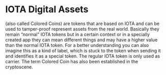 # IOTA Digital Assets 

(also called Colored Coins) are tokens that are based on IOTA and can be used to tamper-proof represent assets from the real world. 
Basically they remain “normal” IOTA tokens but in a certain context or in a specially created app they can mean different things and may have a higher 
value than the normal IOTA token. For a better understanding you can also imagine this as a kind of label, which is stuck to the token 
when sending it and identifies it as a special token. The regular IOTA token is only used as carrier. 
The term Colored Coin has also been established in the cryptoscene.

